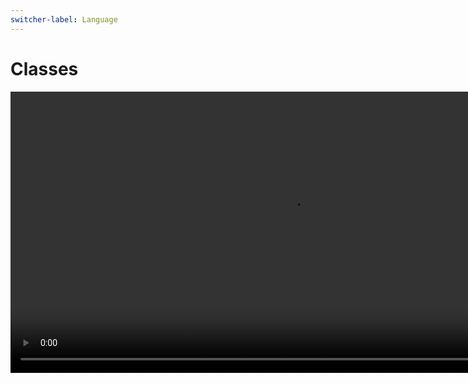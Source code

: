 ```yaml
---
switcher-label: Language
---
```


# Classes

<video src="https://youtu.be/SiBw7os-_zI?feature=shared" preview-src="oop1.jpeg" mini-player="true" width="900" />

## Overview

<note>
<p>Definition</p>

<a href="https://youtu.be/m_MQYyJpIjg">Object-Oriented Programming</a> is a programming paradigm that revolves around the concept of objects, which are instances of classes. Classes are user-defined data types that encapsulate data and behavior. They allow us to model real-world entities and their interactions through the use of attributes (data) and methods (functions).

<i>Note: not all languages are built for OOP. But OOP can be injected into your code through a little creative programming</i>
</note>

<table>
<tr>
<td>Pros</td><td>Cons</td>
</tr>
<tr>
<td>
<deflist collapsible="true" default-state="collapsed">
<def title="Modularity">Code can be organized into self-contained objects, making it easier to understand and maintain.</def>
<def title="Reusability">Classes and objects promote code reuse, reducing redundant implementations.</def>
<def title="Encapsulation">Data hiding ensures that the internal representation of an object is hidden, and access to it is restricted to methods, promoting security and data integrity.</def>
<def title="Inheritance">Inheritance enables the creation of hierarchies and facilitates code sharing and extension.</def>
<def title="Polymorphism">Polymorphism allows objects of different classes to be treated as objects of a common superclass, promoting flexibility and generality.</def>
</deflist>
</td>
<td>
<deflist collapsible="true" default-state="collapsed">
<def title="Complexity">OOP can introduce additional complexity, especially for smaller projects where simpler paradigms might suffice.</def>
<def title="Overhead">It can lead to performance overhead due to dynamic dispatch and object creation.</def>
<def title="Learning Curve">Understanding and mastering OOP concepts can be challenging for beginners.</def>
</deflist>
</td>
</tr>
</table>

### Use Cases

<tip>
<p>OOP is widely used in various domains, such as software development, game development, simulation, and more. It helps in creating modular, maintainable, and extensible code.</p>
</tip>

## Syntax

<procedure switcher-key="Pseudocode">
<b>Pseudocode</b>

<video src="https://youtu.be/XHjuHPn8QKY?feature=shared" preview-src="oop.jpeg" mini-player="true" width="900" />

<br/>

```text
CLASS Animal:
    ATTRIBUTES:
        name
        age
    METHODS:
        constructor(name, age)
        make_sound()
    END CLASS

FUNCTION main():
    animal1 = Animal("Buddy", 3)
    animal1.make_sound()
    animal2 = Animal("Charlie", 5)
    animal2.make_sound()
END FUNCTION
```

</procedure>

<procedure switcher-key="C++">
<b>C++</b>

<video src="https://youtu.be/2BP8NhxjrO0?feature=shared" preview-src="oop.jpeg" mini-player="true" width="900" />

<br/>

```c++
#include <iostream>
#include <string>

using namespace std;

class Animal {
    private:
        string name;
        int age;
    public:
        Animal(string name, int age) {
            this->name = name;
            this->age = age;
        }
        void make_sound() {
            cout << "Grr..." << endl;
        }
};

int main() {
    Animal animal1("Buddy", 3);
    animal1.make_sound();
    Animal animal2("Charlie", 5);
    animal2.make_sound();
    return 0;
}
```
<br/>

```text
// Output:

Grr...
Grr...
```
{ collapsible="true" }

</procedure>

<procedure switcher-key="Python">
<b>Python</b>

<video src="https://youtu.be/f0TrMH9s-VE?feature=shared" preview-src="oop.jpeg" mini-player="true" width="900" />

<br/>

```python
class Animal:
    def __init__(self, name, age):
        self.name = name
        self.age = age
    def make_sound(self):
        print("Grr...")

animal1 = Animal("Buddy", 3)
animal1.make_sound()
animal2 = Animal("Charlie", 5)
animal2.make_sound()
```

<br/>

```text
# Output:

Grr...
Grr...
```
{ collapsible="true" }

</procedure>

<procedure switcher-key="Java">
<b>Java</b>

<video src="https://youtu.be/IUqKuGNasdM?feature=shared" preview-src="oop.jpeg" mini-player="true" width="900" />

<br/>

```java
class Animal {
    private String name;
    private int age;
    public Animal(String name, int age) {
        this.name = name;
        this.age = age;
    }
    public void make_sound() {
        System.out.println("Grr...");
    }
}   

public class Main {
    public static void main(String[] args) {
        Animal animal1 = new Animal("Buddy", 3);
        animal1.make_sound();
        Animal animal2 = new Animal("Charlie", 5);
        animal2.make_sound();
    }
}
```

<br/>

```text
// Output:

Grr...
Grr...
```
{ collapsible="true" }

</procedure>

<procedure switcher-key="Go">
<b>Go</b>

<video src="https://youtu.be/sPX6ORiyd0o?feature=shared" preview-src="oop.jpeg" mini-player="true" width="900" />

<br/>

<note>
<p>You may notice the structure below is a struct, not a class. Go is not a Object-Oriented Programming language but we still have ways to manipulate the language to work in an O-O way...</p>
</note>

<br/>

```go
package main

import "fmt"

type Animal struct {
    name string
    age int
}

func (a Animal) make_sound() {
    fmt.Println("Grr...")
}

func main() {
    animal1 := Animal{"Buddy", 3}
    animal1.make_sound()
    animal2 := Animal{"Charlie", 5}
    animal2.make_sound()
}
```

<br/>

```text
// Output:

Grr...
Grr...
```
{ collapsible="true" }

</procedure>



